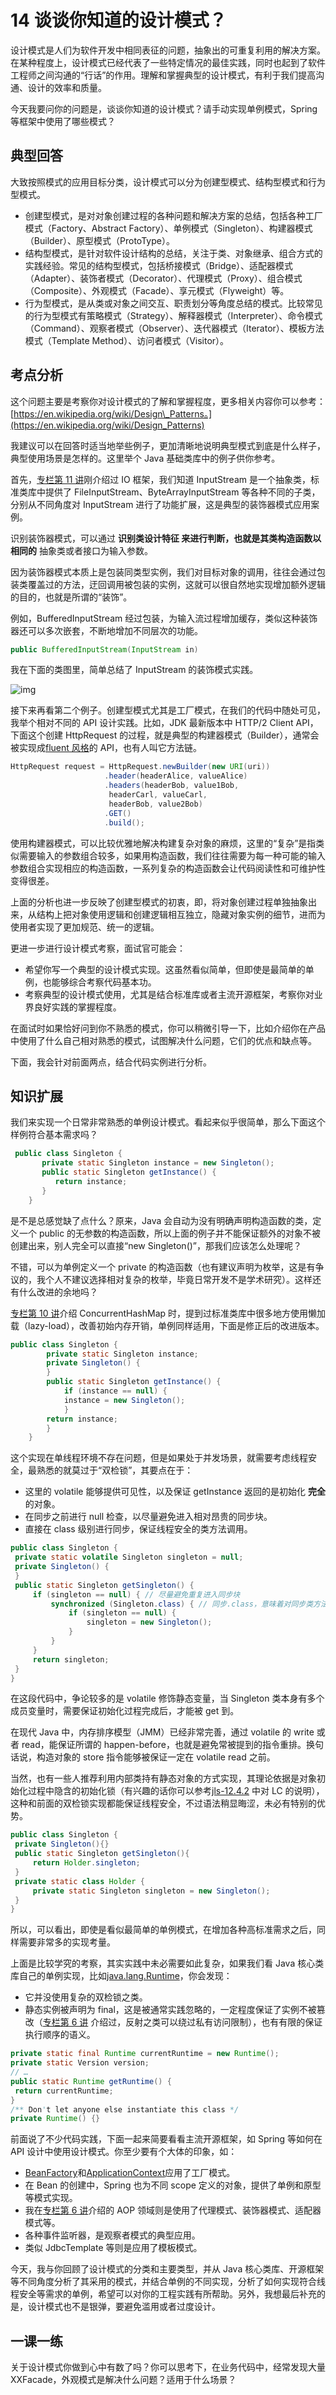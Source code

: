 14 谈谈你知道的设计模式？
================

设计模式是人们为软件开发中相同表征的问题，抽象出的可重复利用的解决方案。在某种程度上，设计模式已经代表了一些特定情况的最佳实践，同时也起到了软件工程师之间沟通的“行话”的作用。理解和掌握典型的设计模式，有利于我们提高沟通、设计的效率和质量。

今天我要问你的问题是，谈谈你知道的设计模式？请手动实现单例模式，Spring 等框架中使用了哪些模式？

典型回答
----

大致按照模式的应用目标分类，设计模式可以分为创建型模式、结构型模式和行为型模式。

* 创建型模式，是对对象创建过程的各种问题和解决方案的总结，包括各种工厂模式（Factory、Abstract Factory）、单例模式（Singleton）、构建器模式（Builder）、原型模式（ProtoType）。
* 结构型模式，是针对软件设计结构的总结，关注于类、对象继承、组合方式的实践经验。常见的结构型模式，包括桥接模式（Bridge）、适配器模式（Adapter）、装饰者模式（Decorator）、代理模式（Proxy）、组合模式（Composite）、外观模式（Facade）、享元模式（Flyweight）等。
* 行为型模式，是从类或对象之间交互、职责划分等角度总结的模式。比较常见的行为型模式有策略模式（Strategy）、解释器模式（Interpreter）、命令模式（Command）、观察者模式（Observer）、迭代器模式（Iterator）、模板方法模式（Template Method）、访问者模式（Visitor）。

考点分析
----

这个问题主要是考察你对设计模式的了解和掌握程度，更多相关内容你可以参考：[https://en.wikipedia.org/wiki/Design\_Patterns。](https://en.wikipedia.org/wiki/Design_Patterns)

我建议可以在回答时适当地举些例子，更加清晰地说明典型模式到底是什么样子，典型使用场景是怎样的。这里举个 Java 基础类库中的例子供你参考。

首先，[专栏第 11 讲](http://time.geekbang.org/column/article/8369)刚介绍过 IO 框架，我们知道 InputStream 是一个抽象类，标准类库中提供了 FileInputStream、ByteArrayInputStream 等各种不同的子类，分别从不同角度对 InputStream 进行了功能扩展，这是典型的装饰器模式应用案例。

识别装饰器模式，可以通过  **识别类设计特征 **来进行判断，也就是其类构造函数以** 相同的**    抽象类或者接口为输入参数。

因为装饰器模式本质上是包装同类型实例，我们对目标对象的调用，往往会通过包装类覆盖过的方法，迂回调用被包装的实例，这就可以很自然地实现增加额外逻辑的目的，也就是所谓的“装饰”。

例如，BufferedInputStream 经过包装，为输入流过程增加缓存，类似这种装饰器还可以多次嵌套，不断地增加不同层次的功能。

```java
public BufferedInputStream(InputStream in)
```

我在下面的类图里，简单总结了 InputStream 的装饰模式实践。

![img](assets/77ad2dc2513da8155a3781e8291fac33.png)

接下来再看第二个例子。创建型模式尤其是工厂模式，在我们的代码中随处可见，我举个相对不同的 API 设计实践。比如，JDK 最新版本中 HTTP/2 Client API，下面这个创建 HttpRequest 的过程，就是典型的构建器模式（Builder），通常会被实现成[fluent 风格](https://en.wikipedia.org/wiki/Fluent_interface)的 API，也有人叫它方法链。

```java
HttpRequest request = HttpRequest.newBuilder(new URI(uri))
                     .header(headerAlice, valueAlice)
                     .headers(headerBob, value1Bob,
                      headerCarl, valueCarl,
                      headerBob, value2Bob)
                     .GET()
                     .build();
```

使用构建器模式，可以比较优雅地解决构建复杂对象的麻烦，这里的“复杂”是指类似需要输入的参数组合较多，如果用构造函数，我们往往需要为每一种可能的输入参数组合实现相应的构造函数，一系列复杂的构造函数会让代码阅读性和可维护性变得很差。

上面的分析也进一步反映了创建型模式的初衷，即，将对象创建过程单独抽象出来，从结构上把对象使用逻辑和创建逻辑相互独立，隐藏对象实例的细节，进而为使用者实现了更加规范、统一的逻辑。

更进一步进行设计模式考察，面试官可能会：

* 希望你写一个典型的设计模式实现。这虽然看似简单，但即使是最简单的单例，也能够综合考察代码基本功。
* 考察典型的设计模式使用，尤其是结合标准库或者主流开源框架，考察你对业界良好实践的掌握程度。

在面试时如果恰好问到你不熟悉的模式，你可以稍微引导一下，比如介绍你在产品中使用了什么自己相对熟悉的模式，试图解决什么问题，它们的优点和缺点等。

下面，我会针对前面两点，结合代码实例进行分析。

知识扩展
----

我们来实现一个日常非常熟悉的单例设计模式。看起来似乎很简单，那么下面这个样例符合基本需求吗？

```java
 public class Singleton {
       private static Singleton instance = new Singleton();
       public static Singleton getInstance() {
          return instance;
       }
    }
```

是不是总感觉缺了点什么？原来，Java 会自动为没有明确声明构造函数的类，定义一个 public 的无参数的构造函数，所以上面的例子并不能保证额外的对象不被创建出来，别人完全可以直接“new Singleton()”，那我们应该怎么处理呢？

不错，可以为单例定义一个 private 的构造函数（也有建议声明为枚举，这是有争议的，我个人不建议选择相对复杂的枚举，毕竟日常开发不是学术研究）。这样还有什么改进的余地吗？

[专栏第 10 讲](http://time.geekbang.org/column/article/8137)介绍 ConcurrentHashMap 时，提到过标准类库中很多地方使用懒加载（lazy-load），改善初始内存开销，单例同样适用，下面是修正后的改进版本。

```java
public class Singleton {
        private static Singleton instance;
        private Singleton() {
        }
        public static Singleton getInstance() {
            if (instance == null) {
            instance = new Singleton();
            }
        return instance;
        }
    }
```

这个实现在单线程环境不存在问题，但是如果处于并发场景，就需要考虑线程安全，最熟悉的就莫过于“双检锁”，其要点在于：

* 这里的 volatile 能够提供可见性，以及保证 getInstance 返回的是初始化  **完全**    的对象。
* 在同步之前进行 null 检查，以尽量避免进入相对昂贵的同步块。
* 直接在 class 级别进行同步，保证线程安全的类方法调用。

```java
public class Singleton {
 private static volatile Singleton singleton = null;
 private Singleton() {
 } 
 public static Singleton getSingleton() {
     if (singleton == null) { // 尽量避免重复进入同步块
         synchronized (Singleton.class) { // 同步.class，意味着对同步类方法调用
             if (singleton == null) {
                 singleton = new Singleton();
             }
         }
     }
     return singleton;
 }
} 
```

在这段代码中，争论较多的是 volatile 修饰静态变量，当 Singleton 类本身有多个成员变量时，需要保证初始化过程完成后，才能被 get 到。

在现代 Java 中，内存排序模型（JMM）已经非常完善，通过 volatile 的 write 或者 read，能保证所谓的 happen-before，也就是避免常被提到的指令重排。换句话说，构造对象的 store 指令能够被保证一定在 volatile read 之前。

当然，也有一些人推荐利用内部类持有静态对象的方式实现，其理论依据是对象初始化过程中隐含的初始化锁（有兴趣的话你可以参考[jls-12.4.2](https://docs.oracle.com/javase/specs/jls/se7/html/jls-12.html#jls-12.4.2) 中对 LC 的说明），这种和前面的双检锁实现都能保证线程安全，不过语法稍显晦涩，未必有特别的优势。

```java
public class Singleton {
 private Singleton(){}
 public static Singleton getSingleton(){
     return Holder.singleton;
 } 
 private static class Holder {
     private static Singleton singleton = new Singleton();
 }
}
```

所以，可以看出，即使是看似最简单的单例模式，在增加各种高标准需求之后，同样需要非常多的实现考量。

上面是比较学究的考察，其实实践中未必需要如此复杂，如果我们看 Java 核心类库自己的单例实现，比如[java.lang.Runtime](http://hg.openjdk.java.net/jdk/jdk/file/18fba780c1d1/src/java.base/share/classes/java/lang/Runtime.java)，你会发现：

* 它并没使用复杂的双检锁之类。
* 静态实例被声明为 final，这是被通常实践忽略的，一定程度保证了实例不被篡改（[专栏第 6 讲](http://time.geekbang.org/column/article/7489) 介绍过，反射之类可以绕过私有访问限制），也有有限的保证执行顺序的语义。

```java
private static final Runtime currentRuntime = new Runtime();
private static Version version;
// …
public static Runtime getRuntime() {
 return currentRuntime;
}
/** Don't let anyone else instantiate this class */
private Runtime() {}
```

前面说了不少代码实践，下面一起来简要看看主流开源框架，如 Spring 等如何在 API 设计中使用设计模式。你至少要有个大体的印象，如：

* [BeanFactory](https://github.com/spring-projects/spring-framework/blob/master/spring-beans/src/main/java/org/springframework/beans/factory/BeanFactory.java)和[ApplicationContext](https://github.com/spring-projects/spring-framework/blob/master/spring-context/src/main/java/org/springframework/context/ApplicationContext.java)应用了工厂模式。
* 在 Bean 的创建中，Spring 也为不同 scope 定义的对象，提供了单例和原型等模式实现。
* 我在[专栏第 6 讲](http://time.geekbang.org/column/article/7489)介绍的 AOP 领域则是使用了代理模式、装饰器模式、适配器模式等。
* 各种事件监听器，是观察者模式的典型应用。
* 类似 JdbcTemplate 等则是应用了模板模式。

今天，我与你回顾了设计模式的分类和主要类型，并从 Java 核心类库、开源框架等不同角度分析了其采用的模式，并结合单例的不同实现，分析了如何实现符合线程安全等需求的单例，希望可以对你的工程实践有所帮助。另外，我想最后补充的是，设计模式也不是银弹，要避免滥用或者过度设计。

一课一练
----

关于设计模式你做到心中有数了吗？你可以思考下，在业务代码中，经常发现大量 XXFacade，外观模式是解决什么问题？适用于什么场景？

